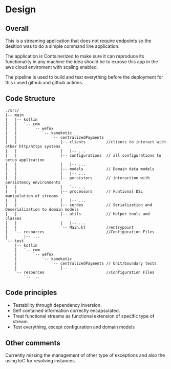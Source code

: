  # Design
 
## Overall
 This is a streaming application that does not require endpoints so the desition was to do a simple command line application.
 
 The application is Containerized to make sure it can reproduce its functionality in any machine the idea should be to expose this app in the aws cloud enviroment with scaling enabled.

 The pipeline is used to build and test everything before the deployment for this i used github and github actions. 

## Code Structure

```
./src/
|-- main
|   |-- kotlin
|   |   `-- com
|   |       `-- wefox
|   |           `-- kanekotic
|   |               `-- centralizedPayments
|   |                   |-- clients         //clients to interact with other http/https systems
|   |                   |   |-- ...
|   |                   |-- configurations  // all configurations to setup application
|   |                   |   |-- ...
|   |                   |-- models          // Domain data models
|   |                   |   |-- ...
|   |                   |-- persistors      // interaction with persistency environments
|   |                   |   `-- ...
|   |                   |-- processors      // Funtional DSL manipulation of streams
|   |                   |   |-- ...
|   |                   |-- serdes          // Serialization and Deserialization to domain models
|   |                   |-- utils           // Helper tools and classes
|   |                   |   |-- ...
|   |                   `-- Main.kt         //entrypoint
|   `-- resources                           //Configuration Files
|       |-- ...
`-- test
    |-- kotlin
    |   `-- com
    |       `-- wefox
    |           `-- kanekotic
    |               `-- centralizedPayments // Unit/boundary tests
    |                   |-- ...
    `-- resources                           //Configuration Files
        `-- ...

```


## Code principles

- Testability through dependency inversion. 
- Self contained information correctly encapsulated.
- Treat functional streams as functional extension of specific type of stream
- Test everything, except configuration and domain models 

## Other comments

Currently missing the management of other type of exceptions and also the using IoC for resolving instances.
